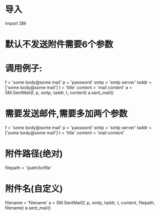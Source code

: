 # 导入
import SM
# 默认不发送附件需要6个参数
# 调用例子:
f = 'some body@some mail'
p = 'password'
smtp = 'smtp server'
taddr = ['some body@some mail']
t = 'title'
content = 'mail content'
a = SM.SentMail(f, p, smtp, taddr, t, content)
a.sent_mail()
# 需要发送邮件,需要多加两个参数
f = 'some body@some mail'
p = 'password'
smtp = 'smtp server'
taddr = ['some body@some mail']
t = 'title'
content = 'mail content'
# 附件路径(绝对)
filepath = '/path/to/file'
# 附件名(自定义)
filename = 'filename'
a = SM.SentMail(f, p, smtp, taddr, t, content, filepath, filename)
a.sent_mail()
